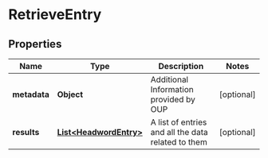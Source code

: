 
# RetrieveEntry

## Properties
Name | Type | Description | Notes
------------ | ------------- | ------------- | -------------
**metadata** | **Object** | Additional Information provided by OUP |  [optional]
**results** | [**List&lt;HeadwordEntry&gt;**](HeadwordEntry.md) | A list of entries and all the data related to them |  [optional]



